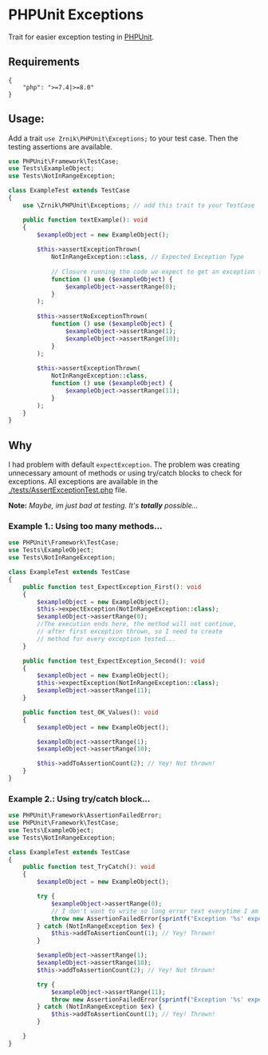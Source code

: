# PHPUnit Exceptions

Trait for easier exception testing in [PHPUnit](https://github.com/sebastianbergmann/phpunit).

## Requirements

```
{
    "php": ">=7.4|>=8.0"
}
```

## Usage:

Add a trait `use Zrnik\PHPUnit\Exceptions;` to your test case. 
Then the testing assertions are available.

```php
use PHPUnit\Framework\TestCase;
use Tests\ExampleObject;
use Tests\NotInRangeException;

class ExampleTest extends TestCase
{
    use \Zrnik\PHPUnit\Exceptions; // add this trait to your TestCase

    public function textExample(): void
    {        
        $exampleObject = new ExampleObject();
        
        $this->assertExceptionThrown(
            NotInRangeException::class, // Expected Exception Type
            
            // Closure running the code we expect to get an exception from.
            function () use ($exampleObject) {
                $exampleObject->assertRange(0);
            }
        );
        
        $this->assertNoExceptionThrown(
            function () use ($exampleObject) {
                $exampleObject->assertRange(1);
                $exampleObject->assertRange(10);
            }
        );
        
        $this->assertExceptionThrown(
            NotInRangeException::class,
            function () use ($exampleObject) {
                $exampleObject->assertRange(11);
            }
        );
    }
}
```

## Why

I had problem with default `expectException`. The problem
was creating unnecessary amount of methods or using try/catch blocks
to check for exceptions. All exceptions are available in 
the [./tests/AssertExceptionTest.php](./tests/AssertExceptionTest.php) file.

**Note:** *Maybe, im just bad at testing. It's **totally** possible...*

### Example 1.: Using too many methods...

```php
use PHPUnit\Framework\TestCase;
use Tests\ExampleObject;
use Tests\NotInRangeException;

class ExampleTest extends TestCase
{
    public function test_ExpectException_First(): void
    {
        $exampleObject = new ExampleObject();
        $this->expectException(NotInRangeException::class);
        $exampleObject->assertRange(0);
        //The execution ends here, the method will not continue,
        // after first exception thrown, so I need to create
        // method for every exception tested...
    }

    public function test_ExpectException_Second(): void
    {
        $exampleObject = new ExampleObject();
        $this->expectException(NotInRangeException::class);
        $exampleObject->assertRange(11);
    }

    public function test_OK_Values(): void
    {
        $exampleObject = new ExampleObject();

        $exampleObject->assertRange(1);
        $exampleObject->assertRange(10);

        $this->addToAssertionCount(2); // Yey! Not thrown!
    }
}
```


### Example 2.: Using try/catch block...

```php
use PHPUnit\Framework\AssertionFailedError;
use PHPUnit\Framework\TestCase;
use Tests\ExampleObject;
use Tests\NotInRangeException;

class ExampleTest extends TestCase
{
    public function test_TryCatch(): void
    {
        $exampleObject = new ExampleObject();

        try {
            $exampleObject->assertRange(0);
            // I don't want to write so long error text everytime I am checking for exceptions!
            throw new AssertionFailedError(sprintf("Exception '%s' expected, but not thrown!", NotInRangeException::class));
        } catch (NotInRangeException $ex) {
            $this->addToAssertionCount(1); // Yey! Thrown!
        }

        $exampleObject->assertRange(1);
        $exampleObject->assertRange(10);
        $this->addToAssertionCount(2); // Yey! Not thrown!

        try {
            $exampleObject->assertRange(11);
            throw new AssertionFailedError(sprintf("Exception '%s' expected, but not thrown!", NotInRangeException::class));
        } catch (NotInRangeException $ex) {
            $this->addToAssertionCount(1); // Yey! Thrown!
        }

    }
}
```

